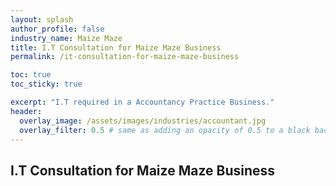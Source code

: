 ```yaml
---
layout: splash 
author_profile: false 
industry_name: Maize Maze
title: I.T Consultation for Maize Maze Business
permalink: /it-consultation-for-maize-maze-business

toc: true
toc_sticky: true

excerpt: "I.T required in a Accountancy Practice Business."
header:
  overlay_image: /assets/images/industries/accountant.jpg
  overlay_filter: 0.5 # same as adding an opacity of 0.5 to a black background
---
```


## I.T Consultation for Maize Maze Business